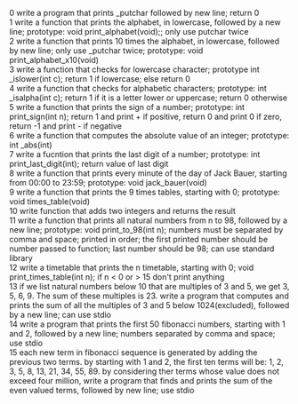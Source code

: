 0 write a program that prints _putchar followed by new line; return 0  
1 write a function that prints the alphabet, in lowercase, followed by a new line; prototype: void print_alphabet(void);; only use putchar twice  
2 write a function that prints 10 times the alphabet, in lowercase, followed by new line; only use _putchar twice; prototype: void print_alphabet_x10(void)  
3 write a function that checks for lowercase character; prototype int _islower(int c); return 1 if lowercase; else return 0  
4 write a function that checks for alphabetic characters; prototype: int _isalpha(int c); return 1 if it is a letter lower or uppercase; return 0 otherwise  
5 write a function that prints the sign of a number; prototype: int print_sign(int n); return 1 and print + if positive, return 0 and print 0 if zero, return -1 and print - if negative  
6 write a function that computes the absolute value of an integer; prototype: int _abs(int)  
7 write a fucntion that prints the last digit of a number; prototype: int print_last_digit(int); return value of last digit  
8 write a function that prints every minute of the day of Jack Bauer, starting from 00:00 to 23:59; prototype: void jack_bauer(void)  
9 write a function that prints the 9 times tables, starting with 0; prototype: void times_table(void)  
10 write function that adds two integers and returns the result  
11 write a function that prints all natural numbers from n to 98, followed by a new line; prototype: void print_to_98(int n); numbers must be separated by comma and space; printed in order; the first printed number should be number passed to function; last number should be 98; can use standard library  
12 write a timetable that prints the n timetable, starting with 0; void print_times_table(int n); if n < 0 or > 15 don't print anything  
13 if we list natural numbers below 10 that are multiples of 3 and 5, we get 3, 5, 6, 9. The sum of these multiples is 23. write a program that computes and prints the sum of all the multiples of 3 and 5 below 1024(excluded), followed by a new line; can use stdio  
14 write a program that prints the first 50 fibonacci numbers, starting with 1 and 2, followed by a new line; numbers separated by comma and space; use stdio  
15 each new term in fibonacci sequence is generated by adding the previous two terms. by starting with 1 and 2, the first ten terms will be: 1, 2, 3, 5, 8, 13, 21, 34, 55, 89. by considering ther terms whose value does not exceed four million, write a program that finds and prints the sum of the even valued terms, followed by new line; use stdio  
